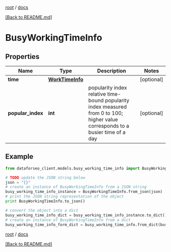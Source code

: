 [root](./../ "root") / [docs](./ "docs")

[[Back to README.md]](./../README.md "[Back to README.md]")

# BusyWorkingTimeInfo

## Properties

Name | Type | Description | Notes
------------ | ------------- | ------------- | -------------
**time** | [**WorkTimeInfo**](WorkTimeInfo.md) |  | [optional]
**popular_index** | **int** | popularity index relative time-bound popularity index measured from 0 to 100; higher value corresponds to a busier time of a day | [optional]

## Example

```python
from dataforseo_client.models.busy_working_time_info import BusyWorkingTimeInfo

# TODO update the JSON string below
json = "{}"
# create an instance of BusyWorkingTimeInfo from a JSON string
busy_working_time_info_instance = BusyWorkingTimeInfo.from_json(json)
# print the JSON string representation of the object
print BusyWorkingTimeInfo.to_json()

# convert the object into a dict
busy_working_time_info_dict = busy_working_time_info_instance.to_dict()
# create an instance of BusyWorkingTimeInfo from a dict
busy_working_time_info_form_dict = busy_working_time_info.from_dict(busy_working_time_info_dict)
```

  

[root](./../ "root") / [docs](./ "docs")

[[Back to README.md]](./../README.md "[Back to README.md]")